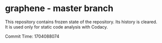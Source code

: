 # graphene - master branch

This repository contains frozen state of the repository.
Its history is cleared. It is used only for static code
analysis with Codacy.

Commit Time: 1704088074